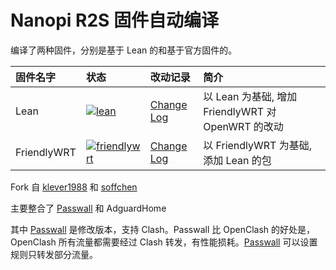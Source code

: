 # Nanopi R2S 固件自动编译

编译了两种固件，分别是基于 Lean 的和基于官方固件的。

| 固件名字 | 状态 | 改动记录 | 简介 |
| :------ | :--- | :----- | :--- |
| Lean | [![lean](https://github.com/songchenwen/nanopi-r2s/workflows/lean/badge.svg)](https://github.com/songchenwen/nanopi-r2s/actions?query=workflow%3Alean) | [Change Log](Lean/CHANGELOG.md) | 以 Lean 为基础, 增加 FriendlyWRT 对 OpenWRT 的改动 | 
| FriendlyWRT | [![friendlywrt](https://github.com/songchenwen/nanopi-r2s/workflows/friendlywrt/badge.svg)](https://github.com/songchenwen/nanopi-r2s/actions?query=workflow%3Afriendlywrt) | [Change Log](FriendlyWRT/CHANGELOG.md) | 以 FriendlyWRT 为基础, 添加 Lean 的包 |

Fork 自 [klever1988](https://github.com/klever1988/nanopi-openwrt) 和 [soffchen](https://github.com/soffchen/NanoPi-R2S)

主要整合了 [Passwall](https://github.com/songchenwen/openwrt-package) 和 AdguardHome

其中 [Passwall](https://github.com/songchenwen/openwrt-package) 是修改版本，支持 Clash。Passwall 比 OpenClash 的好处是，OpenClash 所有流量都需要经过 Clash 转发，有性能损耗。[Passwall](https://github.com/songchenwen/openwrt-package) 可以设置规则只转发部分流量。
